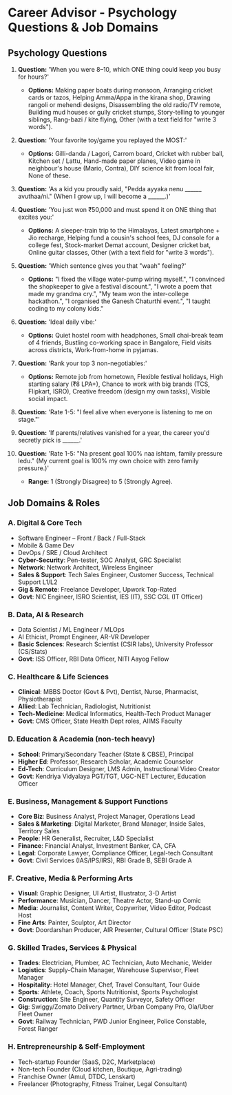 # Career Advisor - Psychology Questions & Job Domains

## Psychology Questions

1. **Question:** 'When you were 8–10, which ONE thing could keep you busy for hours?'
   - **Options:** Making paper boats during monsoon, Arranging cricket cards or tazos, Helping Amma/Appa in the kirana shop, Drawing rangoli or mehendi designs, Disassembling the old radio/TV remote, Building mud houses or gully cricket stumps, Story-telling to younger siblings, Rang-bazi / kite flying, Other (with a text field for "write 3 words").

2. **Question:** 'Your favorite toy/game you replayed the MOST:'
   - **Options:** Gilli-danda / Lagori, Carrom board, Cricket with rubber ball, Kitchen set / Lattu, Hand-made paper planes, Video game in neighbour's house (Mario, Contra), DIY science kit from local fair, None of these.

3. **Question:** 'As a kid you proudly said, "Pedda ayyaka nenu ______ avuthaa/ni." (When I grow up, I will become a ______.)'

4. **Question:** 'You just won ₹50,000 and must spend it on ONE thing that excites you:'
   - **Options:** A sleeper-train trip to the Himalayas, Latest smartphone + Jio recharge, Helping fund a cousin's school fees, DJ console for a college fest, Stock-market Demat account, Designer cricket bat, Online guitar classes, Other (with a text field for "write 3 words").

5. **Question:** 'Which sentence gives you that "waah" feeling?'
   - **Options:** "I fixed the village water-pump wiring myself.", "I convinced the shopkeeper to give a festival discount.", "I wrote a poem that made my grandma cry.", "My team won the inter-college hackathon.", "I organised the Ganesh Chaturthi event.", "I taught coding to my colony kids."

6. **Question:** 'Ideal daily vibe:'
   - **Options:** Quiet hostel room with headphones, Small chai-break team of 4 friends, Bustling co-working space in Bangalore, Field visits across districts, Work-from-home in pyjamas.

7. **Question:** 'Rank your top 3 non-negotiables:'
   - **Options:** Remote job from hometown, Flexible festival holidays, High starting salary (₹8 LPA+), Chance to work with big brands (TCS, Flipkart, ISRO), Creative freedom (design my own tasks), Visible social impact.

8. **Question:** 'Rate 1-5: "I feel alive when everyone is listening to me on stage."'

9. **Question:** 'If parents/relatives vanished for a year, the career you'd secretly pick is ______.'

10. **Question:** 'Rate 1-5: "Na present goal 100% naa ishtam, family pressure ledu." (My current goal is 100% my own choice with zero family pressure.)'
    - **Range:** 1 (Strongly Disagree) to 5 (Strongly Agree).

## Job Domains & Roles

### A. Digital & Core Tech
- Software Engineer – Front / Back / Full-Stack
- Mobile & Game Dev
- DevOps / SRE / Cloud Architect
- **Cyber-Security**: Pen-tester, SOC Analyst, GRC Specialist
- **Network**: Network Architect, Wireless Engineer
- **Sales & Support**: Tech Sales Engineer, Customer Success, Technical Support L1/L2
- **Gig & Remote**: Freelance Developer, Upwork Top-Rated
- **Govt**: NIC Engineer, ISRO Scientist, IES (IT), SSC CGL (IT Officer)

### B. Data, AI & Research
- Data Scientist / ML Engineer / MLOps
- AI Ethicist, Prompt Engineer, AR-VR Developer
- **Basic Sciences**: Research Scientist (CSIR labs), University Professor (CS/Stats)
- **Govt**: ISS Officer, RBI Data Officer, NITI Aayog Fellow

### C. Healthcare & Life Sciences
- **Clinical**: MBBS Doctor (Govt & Pvt), Dentist, Nurse, Pharmacist, Physiotherapist
- **Allied**: Lab Technician, Radiologist, Nutritionist
- **Tech-Medicine**: Medical Informatics, Health-Tech Product Manager
- **Govt**: CMS Officer, State Health Dept roles, AIIMS Faculty

### D. Education & Academia (non-tech heavy)
- **School**: Primary/Secondary Teacher (State & CBSE), Principal
- **Higher Ed**: Professor, Research Scholar, Academic Counselor
- **Ed-Tech**: Curriculum Designer, LMS Admin, Instructional Video Creator
- **Govt**: Kendriya Vidyalaya PGT/TGT, UGC-NET Lecturer, Education Officer

### E. Business, Management & Support Functions
- **Core Biz**: Business Analyst, Project Manager, Operations Lead
- **Sales & Marketing**: Digital Marketer, Brand Manager, Inside Sales, Territory Sales
- **People**: HR Generalist, Recruiter, L&D Specialist
- **Finance**: Financial Analyst, Investment Banker, CA, CFA
- **Legal**: Corporate Lawyer, Compliance Officer, Legal-tech Consultant
- **Govt**: Civil Services (IAS/IPS/IRS), RBI Grade B, SEBI Grade A

### F. Creative, Media & Performing Arts
- **Visual**: Graphic Designer, UI Artist, Illustrator, 3-D Artist
- **Performance**: Musician, Dancer, Theatre Actor, Stand-up Comic
- **Media**: Journalist, Content Writer, Copywriter, Video Editor, Podcast Host
- **Fine Arts**: Painter, Sculptor, Art Director
- **Govt**: Doordarshan Producer, AIR Presenter, Cultural Officer (State PSC)

### G. Skilled Trades, Services & Physical
- **Trades**: Electrician, Plumber, AC Technician, Auto Mechanic, Welder
- **Logistics**: Supply-Chain Manager, Warehouse Supervisor, Fleet Manager
- **Hospitality**: Hotel Manager, Chef, Travel Consultant, Tour Guide
- **Sports**: Athlete, Coach, Sports Nutritionist, Sports Psychologist
- **Construction**: Site Engineer, Quantity Surveyor, Safety Officer
- **Gig**: Swiggy/Zomato Delivery Partner, Urban Company Pro, Ola/Uber Fleet Owner
- **Govt**: Railway Technician, PWD Junior Engineer, Police Constable, Forest Ranger

### H. Entrepreneurship & Self-Employment
- Tech-startup Founder (SaaS, D2C, Marketplace)
- Non-tech Founder (Cloud kitchen, Boutique, Agri-trading)
- Franchise Owner (Amul, DTDC, Lenskart)
- Freelancer (Photography, Fitness Trainer, Legal Consultant)
